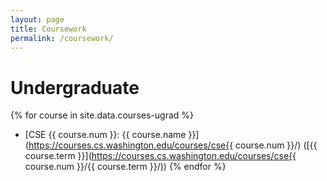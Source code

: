 ```yaml
---
layout: page
title: Coursework
permalink: /coursework/
---
```


# Undergraduate

{% for course in site.data.courses-ugrad %}
* [CSE {{ course.num }}: {{ course.name }}](https://courses.cs.washington.edu/courses/cse{{ course.num }}/) ([{{ course.term }}](https://courses.cs.washington.edu/courses/cse{{ course.num }}/{{ course.term }}/))
{% endfor %}
